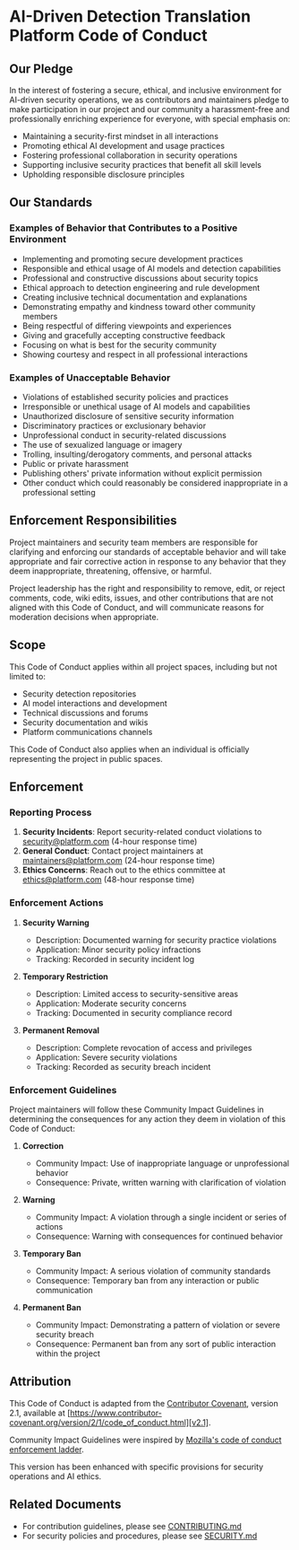 # AI-Driven Detection Translation Platform Code of Conduct

## Our Pledge

In the interest of fostering a secure, ethical, and inclusive environment for AI-driven security operations, we as contributors and maintainers pledge to make participation in our project and our community a harassment-free and professionally enriching experience for everyone, with special emphasis on:

- Maintaining a security-first mindset in all interactions
- Promoting ethical AI development and usage practices
- Fostering professional collaboration in security operations
- Supporting inclusive security practices that benefit all skill levels
- Upholding responsible disclosure principles

## Our Standards

### Examples of Behavior that Contributes to a Positive Environment

- Implementing and promoting secure development practices
- Responsible and ethical usage of AI models and detection capabilities
- Professional and constructive discussions about security topics
- Ethical approach to detection engineering and rule development
- Creating inclusive technical documentation and explanations
- Demonstrating empathy and kindness toward other community members
- Being respectful of differing viewpoints and experiences
- Giving and gracefully accepting constructive feedback
- Focusing on what is best for the security community
- Showing courtesy and respect in all professional interactions

### Examples of Unacceptable Behavior

- Violations of established security policies and practices
- Irresponsible or unethical usage of AI models and capabilities
- Unauthorized disclosure of sensitive security information
- Discriminatory practices or exclusionary behavior
- Unprofessional conduct in security-related discussions
- The use of sexualized language or imagery
- Trolling, insulting/derogatory comments, and personal attacks
- Public or private harassment
- Publishing others' private information without explicit permission
- Other conduct which could reasonably be considered inappropriate in a professional setting

## Enforcement Responsibilities

Project maintainers and security team members are responsible for clarifying and enforcing our standards of acceptable behavior and will take appropriate and fair corrective action in response to any behavior that they deem inappropriate, threatening, offensive, or harmful.

Project leadership has the right and responsibility to remove, edit, or reject comments, code, wiki edits, issues, and other contributions that are not aligned with this Code of Conduct, and will communicate reasons for moderation decisions when appropriate.

## Scope

This Code of Conduct applies within all project spaces, including but not limited to:

- Security detection repositories
- AI model interactions and development
- Technical discussions and forums
- Security documentation and wikis
- Platform communications channels

This Code of Conduct also applies when an individual is officially representing the project in public spaces.

## Enforcement

### Reporting Process

1. **Security Incidents**: Report security-related conduct violations to security@platform.com (4-hour response time)
2. **General Conduct**: Contact project maintainers at maintainers@platform.com (24-hour response time)
3. **Ethics Concerns**: Reach out to the ethics committee at ethics@platform.com (48-hour response time)

### Enforcement Actions

1. **Security Warning**
   - Description: Documented warning for security practice violations
   - Application: Minor security policy infractions
   - Tracking: Recorded in security incident log

2. **Temporary Restriction**
   - Description: Limited access to security-sensitive areas
   - Application: Moderate security concerns
   - Tracking: Documented in security compliance record

3. **Permanent Removal**
   - Description: Complete revocation of access and privileges
   - Application: Severe security violations
   - Tracking: Recorded as security breach incident

### Enforcement Guidelines

Project maintainers will follow these Community Impact Guidelines in determining the consequences for any action they deem in violation of this Code of Conduct:

1. **Correction**
   - Community Impact: Use of inappropriate language or unprofessional behavior
   - Consequence: Private, written warning with clarification of violation

2. **Warning**
   - Community Impact: A violation through a single incident or series of actions
   - Consequence: Warning with consequences for continued behavior

3. **Temporary Ban**
   - Community Impact: A serious violation of community standards
   - Consequence: Temporary ban from any interaction or public communication

4. **Permanent Ban**
   - Community Impact: Demonstrating a pattern of violation or severe security breach
   - Consequence: Permanent ban from any sort of public interaction within the project

## Attribution

This Code of Conduct is adapted from the [Contributor Covenant][homepage], version 2.1,
available at [https://www.contributor-covenant.org/version/2/1/code_of_conduct.html][v2.1].

Community Impact Guidelines were inspired by [Mozilla's code of conduct enforcement ladder][Mozilla CoC].

This version has been enhanced with specific provisions for security operations and AI ethics.

[homepage]: https://www.contributor-covenant.org
[v2.1]: https://www.contributor-covenant.org/version/2/1/code_of_conduct.html
[Mozilla CoC]: https://github.com/mozilla/diversity

## Related Documents

- For contribution guidelines, please see [CONTRIBUTING.md](CONTRIBUTING.md)
- For security policies and procedures, please see [SECURITY.md](SECURITY.md)
